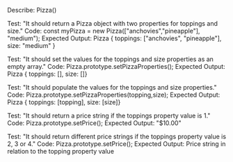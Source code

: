 Describe: Pizza()

Test: "It should return a Pizza object with two properties for toppings and size."
Code: const myPizza = new Pizza(["anchovies","pineapple"], "medium");
Expected Output: Pizza { toppings: ["anchovies", "pineapple"], size: "medium" }

Test: "It should set the values for the toppings and size properties as an empty array."
Code: Pizza.prototype.setPizzaProperties();
Expected Output: Pizza { toppings: [], size: []}

Test: "It should populate the values for the toppings and size properties."
Code: Pizza.prototype.setPizzaProperties(topping,size);
Expected Output: Pizza { toppings: [topping], size: [size]}

Test: "It should return a price string if the toppings property value is 1."
Code: Pizza.prototype.setPrice();
Expected Output: "$10.00"

Test: "It should return different price strings if the toppings property value is 2, 3 or 4."
Code: Pizza.prototype.setPrice();
Expected Output: Price string in relation to the topping property value